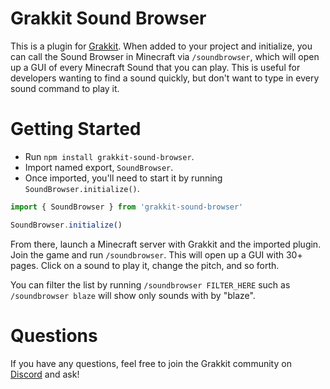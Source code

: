 # Grakkit Sound Browser

This is a plugin for [Grakkit](https://github.com/grakkit/grakkit). When added to your project and initialize, you can call the Sound Browser in Minecraft via `/soundbrowser`, which will open up a GUI of every Minecraft Sound that you can play. This is useful for developers wanting to find a sound quickly, but don't want to type in every sound command to play it.

# Getting Started

- Run `npm install grakkit-sound-browser`.
- Import named export, `SoundBrowser`.
- Once imported, you'll need to start it by running `SoundBrowser.initialize()`.

```ts
import { SoundBrowser } from 'grakkit-sound-browser'

SoundBrowser.initialize()
```

From there, launch a Minecraft server with Grakkit and the imported plugin. Join the game and run `/soundbrowser`. This will open up a GUI with 30+ pages. Click on a sound to play it, change the pitch, and so forth.

You can filter the list by running `/soundbrowser FILTER_HERE` such as `/soundbrowser blaze` will show only sounds with by "blaze".

# Questions

If you have any questions, feel free to join the Grakkit community on [Discord](https://discord.gg/dBJffmUzGk) and ask!
